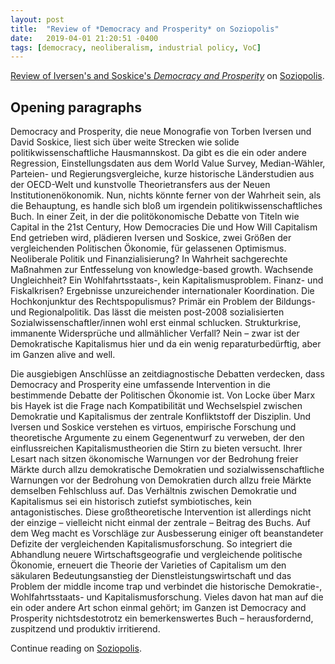```yaml
---
layout: post
title:  "Review of *Democracy and Prosperity* on Soziopolis"
date:   2019-04-01 21:20:51 -0400
tags: [democracy, neoliberalism, industrial policy, VoC]
---
```


[Review of Iversen's and Soskice's *Democracy and Prosperity*](https://soziopolis.de/lesen/buecher/artikel/crisis-what-crisis/) on [Soziopolis](https://soziopolis.de).

<!--more-->

## Opening paragraphs

Democracy and Prosperity, die neue Monografie von Torben Iversen und David Soskice, liest sich über weite Strecken wie solide politikwissenschaftliche Hausmannskost. Da gibt es die ein oder andere Regression, Einstellungsdaten aus dem World Value Survey, Median-Wähler, Parteien- und Regierungsvergleiche, kurze historische Länderstudien aus der OECD-Welt und kunstvolle Theorietransfers aus der Neuen Institutionenökonomik. Nun, nichts könnte ferner von der Wahrheit sein, als die Behauptung, es handle sich bloß um irgendein politikwissenschaftliches Buch. In einer Zeit, in der die politökonomische Debatte von Titeln wie Capital in the 21st Century, How Democracies Die und How Will Capitalism End getrieben wird, plädieren Iversen und Soskice, zwei Größen der vergleichenden Politischen Ökonomie, für gelassenen Optimismus. Neoliberale Politik und Finanzialisierung? In Wahrheit sachgerechte Maßnahmen zur Entfesselung von knowledge-based growth. Wachsende Ungleichheit? Ein Wohlfahrtsstaats-, kein Kapitalismusproblem. Finanz- und Fiskalkrisen? Ergebnisse unzureichender internationaler Koordination. Die Hochkonjunktur des Rechtspopulismus? Primär ein Problem der Bildungs- und Regionalpolitik. Das lässt die meisten post-2008 sozialisierten Sozialwissenschaftler/innen wohl erst einmal schlucken. Strukturkrise, immanente Widersprüche und allmählicher Verfall? Nein – zwar ist der Demokratische Kapitalismus hier und da ein wenig reparaturbedürftig, aber im Ganzen alive and well.

Die ausgiebigen Anschlüsse an zeitdiagnostische Debatten verdecken, dass Democracy and Prosperity eine umfassende Intervention in die bestimmende Debatte der Politischen Ökonomie ist. Von Locke über Marx bis Hayek ist die Frage nach Kompatibilität und Wechselspiel zwischen Demokratie und Kapitalismus der zentrale Konfliktstoff der Disziplin. Und Iversen und Soskice verstehen es virtuos, empirische Forschung und theoretische Argumente zu einem Gegenentwurf zu verweben, der den einflussreichen Kapitalismustheorien die Stirn zu bieten versucht. Ihrer Lesart nach sitzen ökonomische Warnungen vor der Bedrohung freier Märkte durch allzu demokratische Demokratien und sozialwissenschaftliche Warnungen vor der Bedrohung von Demokratien durch allzu freie Märkte demselben Fehlschluss auf. Das Verhältnis zwischen Demokratie und Kapitalismus sei ein historisch zutiefst symbiotisches, kein antagonistisches. Diese großtheoretische Intervention ist allerdings nicht der einzige – vielleicht nicht einmal der zentrale – Beitrag des Buchs. Auf dem Weg macht es Vorschläge zur Ausbesserung einiger oft beanstandeter Defizite der vergleichenden Kapitalismusforschung. So integriert die Abhandlung neuere Wirtschaftsgeografie und vergleichende politische Ökonomie, erneuert die Theorie der Varieties of Capitalism um den säkularen Bedeutungsanstieg der Dienstleistungswirtschaft und das Problem der middle income trap und verbindet die historische Demokratie-, Wohlfahrtsstaats- und Kapitalismusforschung. Vieles davon hat man auf die ein oder andere Art schon einmal gehört; im Ganzen ist Democracy and Prosperity nichtsdestotrotz ein bemerkenswertes Buch – herausfordernd, zuspitzend und produktiv irritierend.

Continue reading on [Soziopolis](https://soziopolis.de/lesen/buecher/artikel/crisis-what-crisis/).

